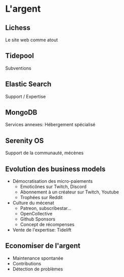# L'argent

<!-- .slide: class="page-title" -->



## Lichess

Le site web comme atout



## Tidepool

Subventions



## Elastic Search

Support / Expertise



## MongoDB

Services annexes: Hébergement spécialisé



## Serenity OS

Support de la communauté, mécènes



## Evolution des business models

- Démocratisation des micro-paiements
    - Emoticônes sur Twitch, Discord
    - Abonnement à un créateur sur Twitch, Youtube
    - Trophées sur Reddit
- Culture du mécenat
    - Patreon, subscribestar...
    - OpenCollective
    - Github Sponsors
    - Concept de récompenses
- Vente de l'expertise: Tidelift



## Economiser de l'argent

- Maintenance spontanée
- Contributions
- Détection de problèmes
